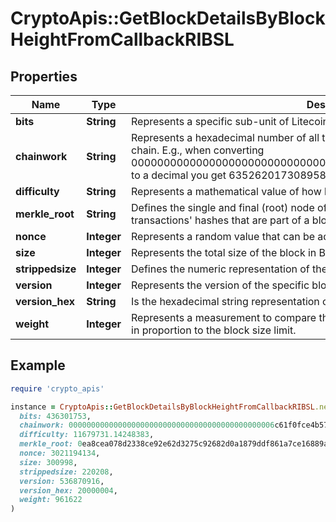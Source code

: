 # CryptoApis::GetBlockDetailsByBlockHeightFromCallbackRIBSL

## Properties

| Name | Type | Description | Notes |
| ---- | ---- | ----------- | ----- |
| **bits** | **String** | Represents a specific sub-unit of Litecoin. Bits have two-decimal precision. |  |
| **chainwork** | **String** | Represents a hexadecimal number of all the hashes necessary to produce the current chain. E.g., when converting 0000000000000000000000000000000000000000000086859f7a841475b236fd to a decimal you get 635262017308958427068157 hashes, or 635262 exahashes. |  |
| **difficulty** | **String** | Represents a mathematical value of how hard it is to find a valid hash for this block. |  |
| **merkle_root** | **String** | Defines the single and final (root) node of a Merkle tree. It is the combined hash of all transactions&#39; hashes that are part of a blockchain block. |  |
| **nonce** | **Integer** | Represents a random value that can be adjusted to satisfy the proof of work |  |
| **size** | **Integer** | Represents the total size of the block in Bytes. |  |
| **strippedsize** | **Integer** | Defines the numeric representation of the block size excluding the witness data. |  |
| **version** | **Integer** | Represents the version of the specific block on the blockchain. |  |
| **version_hex** | **String** | Is the hexadecimal string representation of the block&#39;s version. |  |
| **weight** | **Integer** | Represents a measurement to compare the size of different transactions to each other in proportion to the block size limit. |  |

## Example

```ruby
require 'crypto_apis'

instance = CryptoApis::GetBlockDetailsByBlockHeightFromCallbackRIBSL.new(
  bits: 436301753,
  chainwork: 0000000000000000000000000000000000000000000006c61f0fce4b57f08ff4,
  difficulty: 11679731.14248383,
  merkle_root: 0ea8cea078d2338ce92e62d3275c92682d0a1879ddf861a7ce16889a24deccd2,
  nonce: 3021194134,
  size: 300998,
  strippedsize: 220208,
  version: 536870916,
  version_hex: 20000004,
  weight: 961622
)
```

